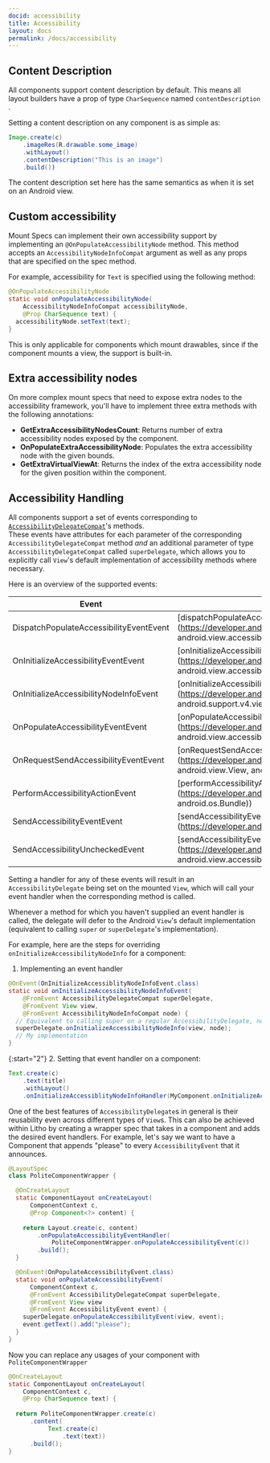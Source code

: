 ```yaml
---
docid: accessibility 
title: Accessibility
layout: docs
permalink: /docs/accessibility
---
```


## Content Description

All components support content description by default. This means all layout builders have a prop of type `CharSequence` named `contentDescription` .

Setting a content description on any component is as simple as:

```java
Image.create(c)
    .imageRes(R.drawable.some_image)
    .withLayout()
    .contentDescription("This is an image")
    .build())
```

The content description set here has the same semantics as when it is set on an Android view. 

## Custom accessibility

Mount Specs can implement their own accessibility support by implementing an `@OnPopulateAccessibilityNode` method. This method accepts an `AccessibilityNodeInfoCompat` argument as well as any props that are specified on the spec method. 

For example, accessibility for `Text` is specified using the following method: 

```java
@OnPopulateAccessibilityNode
static void onPopulateAccessibilityNode(
    AccessibilityNodeInfoCompat accessibilityNode,
    @Prop CharSequence text) {
  accessibilityNode.setText(text);
}
```

This is only applicable for components which mount drawables, since if the component mounts a view, the support is built-in.

## Extra accessibility nodes 

On more complex mount specs that need to expose extra nodes to the accessibility framework, you'll have to implement three extra methods with the following annotations:

- **GetExtraAccessibilityNodesCount**: Returns number of extra accessibility nodes exposed by the component.
- **OnPopulateExtraAccessibilityNode**: Populates the extra accessibility node with the given bounds. 
- **GetExtraVirtualViewAt**: Returns the index of the extra accessibility node for the given position within the component.

## Accessibility Handling

All components support a set of events corresponding to [`AccessibilityDelegateCompat`](https://developer.android.com/reference/android/support/v4/view/AccessibilityDelegateCompat.html)'s methods.  
These events have attributes for each parameter of the corresponding `AccessibilityDelegateCompat` method *and* an additional parameter of type `AccessibilityDelegateCompat` called `superDelegate`, which allows you to explicitly call `View`'s default implementation of accessibility methods where necessary.  

Here is an overview of the supported events:


| Event | AccessibilityDelegate method
| ----- | ----------------------------
| DispatchPopulateAccessibilityEventEvent | [dispatchPopulateAccessibilityEvent](https://developer.android.com/reference/android/support/v4/view/AccessibilityDelegateCompat.html#dispatchPopulateAccessibilityEvent(android.view.View, android.view.accessibility.AccessibilityEvent))
| OnInitializeAccessibilityEventEvent | [onInitializeAccessibilityEvent](https://developer.android.com/reference/android/support/v4/view/AccessibilityDelegateCompat.html#onInitializeAccessibilityEvent(android.view.View, android.view.accessibility.AccessibilityEvent))
| OnInitializeAccessibilityNodeInfoEvent | [onInitializeAccessibilityNodeInfo](https://developer.android.com/reference/android/support/v4/view/AccessibilityDelegateCompat.html#onInitializeAccessibilityNodeInfo(android.view.View, android.support.v4.view.accessibility.AccessibilityNodeInfoCompat))
| OnPopulateAccessibilityEventEvent | [onPopulateAccessibilityEvent](https://developer.android.com/reference/android/support/v4/view/AccessibilityDelegateCompat.html#onPopulateAccessibilityEvent(android.view.View, android.view.accessibility.AccessibilityEvent))
| OnRequestSendAccessibilityEventEvent | [onRequestSendAccessibilityEvent](https://developer.android.com/reference/android/support/v4/view/AccessibilityDelegateCompat.html#onRequestSendAccessibilityEvent(android.view.ViewGroup, android.view.View, android.view.accessibility.AccessibilityEvent))
| PerformAccessibilityActionEvent | [performAccessibilityAction](https://developer.android.com/reference/android/support/v4/view/AccessibilityDelegateCompat.html#performAccessibilityAction(android.view.View, int, android.os.Bundle))
| SendAccessibilityEventEvent | [sendAccessibilityEvent](https://developer.android.com/reference/android/support/v4/view/AccessibilityDelegateCompat.html#sendAccessibilityEvent(android.view.View, int))
| SendAccessibilityUncheckedEvent |  [sendAccessibilityEventUnchecked](https://developer.android.com/reference/android/support/v4/view/AccessibilityDelegateCompat.html#sendAccessibilityEventUnchecked(android.view.View, android.view.accessibility.AccessibilityEvent))


Setting a handler for any of these events will result in an `AccessibilityDelegate` being set on the mounted `View`, which will call your event handler when the corresponding method is called.  

Whenever a method for which you haven't supplied an event handler is called, the delegate will defer to the Android `View`'s default implementation (equivalent to calling `super` or `superDelegate`'s implementation).

For example, here are the steps for overriding `onInitializeAccessibilityNodeInfo` for a component:

1. Implementing an event handler

```java
@OnEvent(OnInitializeAccessiblityNodeInfoEvent.class)
static void onInitializeAccessibilityNodeInfoEvent(
    @FromEvent AccessibilityDelegateCompat superDelegate,
    @FromEvent View view,
    @FromEvent AccessibilityNodeInfoCompat node) {
  // Equivalent to calling super on a regular AccessibilityDelegate, not required
  superDelegate.onInitializeAccessibilityNodeInfo(view, node);
  // My implementation
}
``` 

{:start="2"}
2. Setting that event handler on a component:

```java
Text.create(c)
    .text(title)
    .withLayout()
    .onInitializeAccessiblityNodeInfoHandler(MyComponent.onInitializeAccessibilityNodeInfoEvent(c))
```  

One of the best features of `AccessibilityDelegate`s in general is their reusability even across different types of `View`s. This can also be achieved within Litho by creating a wrapper spec that takes in a component and adds the desired event handlers. For example, let's say we want to have a Component that appends "please" to every `AccessibilityEvent` that it announces.

```java
@LayoutSpec
class PoliteComponentWrapper {

  @OnCreateLayout
  static ComponentLayout onCreateLayout(
      ComponentContext c,
      @Prop Component<?> content) {
      
    return Layout.create(c, content)
        .onPopulateAccessibilityEventHandler(
            PoliteComponentWrapper.onPopulateAccessibilityEvent(c))
        .build();
  }

  @OnEvent(OnPopulateAccessibilityEvent.class)
  static void onPopulateAccessibilityEvent(
      ComponentContext c,
      @FromEvent AccessibilityDelegateCompat superDelegate,
      @FromEvent View view
      @FromEvent AccessibilityEvent event) {
    superDelegate.onPopulateAccessibilityEvent(view, event);
    event.getText().add("please");
  }
}
```

Now you can replace any usages of your component with `PoliteComponentWrapper`

```java
@OnCreateLayout
static ComponentLayout onCreateLayout(
    ComponentContext c,
    @Prop CharSequence text) {
    
  return PoliteComponentWrapper.create(c)
      .content(
           Text.create(c)
               .text(text))
      .build();
}
```

